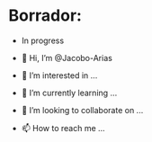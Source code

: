 # Borrador:

- In progress

- 👋 Hi, I’m @Jacobo-Arias
- 👀 I’m interested in ...
- 🌱 I’m currently learning ...
- 💞️ I’m looking to collaborate on ...
- 📫 How to reach me ...
